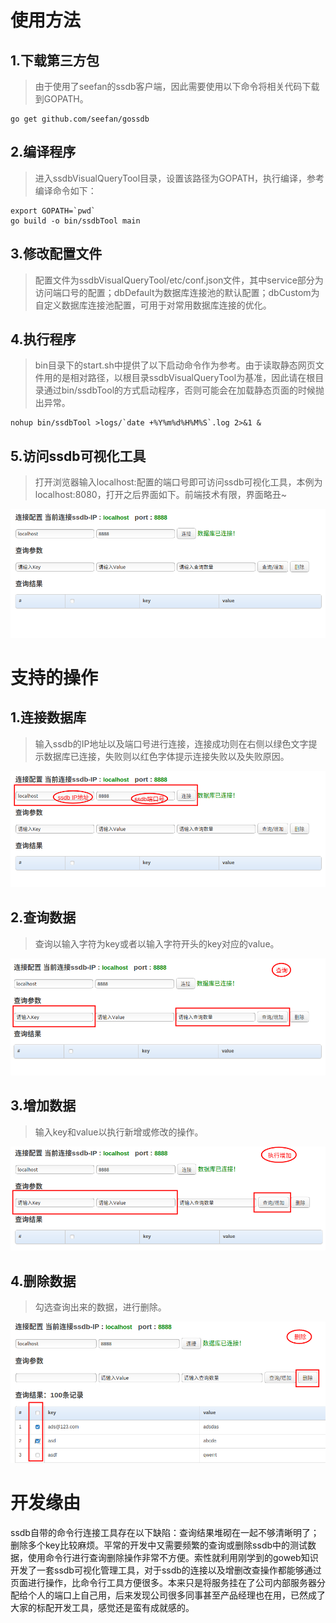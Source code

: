 # 使用方法
## 1.下载第三方包
>由于使用了seefan的ssdb客户端，因此需要使用以下命令将相关代码下载到GOPATH。
```
go get github.com/seefan/gossdb
```
## 2.编译程序
>进入ssdbVisualQueryTool目录，设置该路径为GOPATH，执行编译，参考编译命令如下：
```
export GOPATH=`pwd`
go build -o bin/ssdbTool main
```
## 3.修改配置文件
>配置文件为ssdbVisualQueryTool/etc/conf.json文件，其中service部分为访问端口号的配置；dbDefault为数据库连接池的默认配置；dbCustom为自定义数据库连接池配置，可用于对常用数据库连接的优化。

## 4.执行程序
>bin目录下的start.sh中提供了以下启动命令作为参考。由于读取静态网页文件用的是相对路径，以根目录ssdbVisualQueryTool为基准，因此请在根目录通过bin/ssdbTool的方式启动程序，否则可能会在加载静态页面的时候抛出异常。
```
nohup bin/ssdbTool >logs/`date +%Y%m%d%H%M%S`.log 2>&1 &
```
## 5.访问ssdb可视化工具
>打开浏览器输入localhost:配置的端口号即可访问ssdb可视化工具，本例为localhost:8080，打开之后界面如下。前端技术有限，界面略丑~

![ssdb可视化工具界面](https://github.com/dcbigcrafter/screenShorts/raw/master/ssdbVisualQueryTool/1.png)
# 支持的操作
## 1.连接数据库
>输入ssdb的IP地址以及端口号进行连接，连接成功则在右侧以绿色文字提示数据库已连接，失败则以红色字体提示连接失败以及失败原因。

![连接数据库的操作](https://github.com/dcbigcrafter/screenShorts/raw/master/ssdbVisualQueryTool/2.png)
## 2.查询数据
>查询以输入字符为key或者以输入字符开头的key对应的value。

![查询数据库](https://github.com/dcbigcrafter/screenShorts/raw/master/ssdbVisualQueryTool/4.png)
## 3.增加数据
>输入key和value以执行新增或修改的操作。

![增加数据](https://github.com/dcbigcrafter/screenShorts/raw/master/ssdbVisualQueryTool/3.png)
## 4.删除数据
>勾选查询出来的数据，进行删除。

![增加数据](https://github.com/dcbigcrafter/screenShorts/raw/master/ssdbVisualQueryTool/5.png)
# 开发缘由
ssdb自带的命令行连接工具存在以下缺陷：查询结果堆砌在一起不够清晰明了；删除多个key比较麻烦。平常的开发中又需要频繁的查询或删除ssdb中的测试数据，使用命令行进行查询删除操作非常不方便。索性就利用刚学到的goweb知识开发了一套ssdb可视化管理工具，对于ssdb的连接以及增删改查操作都能够通过页面进行操作，比命令行工具方便很多。本来只是将服务挂在了公司内部服务器分配给个人的端口上自己用，后来发现公司很多同事甚至产品经理也在用，已然成了大家的标配开发工具，感觉还是蛮有成就感的。

